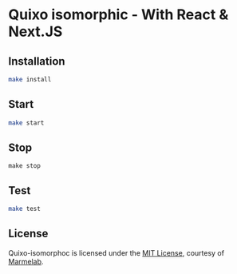 # Quixo isomorphic - With React & Next.JS

## Installation

```bash
make install
```

## Start

```bash
make start
```

## Stop

```bach
make stop
```

## Test

```bash
make test
```

## License

Quixo-isomorphoc is licensed under the [MIT License](LICENSE), courtesy of [Marmelab](http://marmelab.com).

